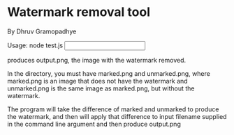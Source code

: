# Watermark removal tool
By Dhruv Gramopadhye

Usage:
node test.js <input image>

produces output.png, the image with the watermark removed.

In the directory, you must have marked.png and unmarked.png, where marked.png is an image that does not have the watermark and unmarked.png is the same image as marked.png, but without the watermark.

The program will take the difference of marked and unmarked to produce the watermark, and then will apply that difference to input filename supplied in the command line argument and then produce output.png

